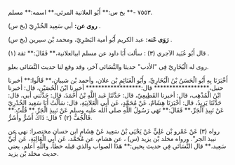 ٧٥٥٣ -** بخ س:** أَبُو العلانية المرئي،** اسمه:** مسلم.

**روى عن:** أبي سَعِيد الخُدْرِيّ (بخ س) .

**رَوَى عَنه:** عبد الكريم أَبُو أمية البَصْرِيّ، ومحمد بْن سيرين (بخ س) .

قال أَبُو عُبَيد الآجري (٣) : سألت أَبَا داود عن مسلم ابيالعلانية،** فَقَالَ:** ثقة (١) .

روى له الْبُخَارِيّ فِي "الأدب" حديثا والنَّسَائي آخر، وقد وقع لنا حديث النَّسَائي بعلو.

أَخْبَرَنَا بِهِ أَبُو الْحَسَنُ بْنُ الْبُخَارِيِّ، وأَبُو الْغَنَائِمِ بْن علان، وأحمد بْن شيبان،** قَالُوا:** أخبرنا حنبل،****************** قال:****************** أخبرنا ابْنُ الْحُصَيْنِ، قال: أخبرنا ابْنُ الْمُذْهِب، قال: أخبرنا القَطِيعِيّ، قال: حَدَّثَنَا عَبد اللَّهِ بْنُ أَحْمَدَ، قال: حَدَّثني أبي، قال: حَدَّثَنَا يَزِيدُ، قال: أَخْبَرَنَا هِشَامٌ، عَنْ مُحَمَّدٍ، عَن أَبِي الْعَلانِيَةِ، قال: سَأَلْتُ أَبَا سَعِيد الخُدْرِيّ عَنْ نَبِيذِ الْجَرِّ،** فَقَالَ:** نَهَى رَسُولُ اللَّهِ صلى الله عليه وسلم عَنْ نَبِيذِ الْجَرِّ.** قُلْتُ:** فَالْجُفُّ (٢) ؟ قال: ذَاكَ أَشَرُّ وأَشَرُّ.

رواه (٣) عَنْ عَمْرو بْن عَلِيٍّ عَنْ يَحْيَى بْنُ سَعِيد عَنْ هِشَامٍ ابن حسان مختصرا: نهى عن نبيذ الجر". ورواه مخلد بْن يزيد (س) ، عن هشام، عن مُحَمَّد، عَن أَبِي الْعَالِيَةِ، عَن أُبَيِّ سَعِيد،** قال النَّسَائي فِي حديث يحيى:** هَذَا الصواب والذي قبله خطأ، واللَّهِ أعلم، يعني حديث مخلد بْن يزيد.
